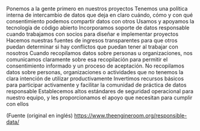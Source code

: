 Ponemos a la gente primero en nuestros proyectos
Tenemos una política interna de intercambio de datos que deja en claro cuándo, cómo y con qué consentimiento podemos compartir datos con otros
Usamos y apoyamos la tecnología de código abierto
Incorporamos soporte de datos responsable cuando trabajamos con socios para diseñar e implementar proyectos
Hacemos nuestras fuentes de ingresos transparentes para que otros puedan determinar si hay conflictos que puedan tener al trabajar con nosotros
Cuando recopilamos datos sobre personas u organizaciones, nos comunicamos claramente sobre esa recopilación para permitir el consentimiento informado y un proceso de aceptación.
No recopilamos datos sobre personas, organizaciones o actividades que no tenemos la clara intención de utilizar productivamente
Invertimos recursos básicos para participar activamente y facilitar la comunidad de práctica de datos responsable
Establecemos altos estándares de seguridad operacional para nuestro equipo, y les proporcionamos el apoyo que necesitan para cumplir con ellos


(Fuente (original en inglés) https://www.theengineroom.org/responsible-data/
